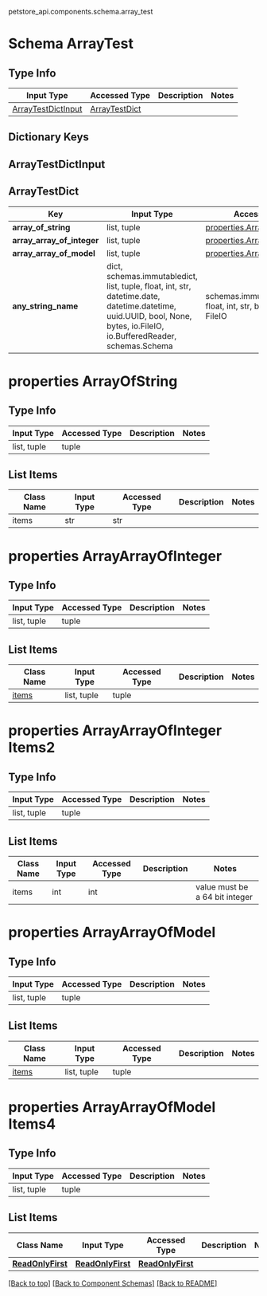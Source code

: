 petstore_api.components.schema.array_test
# Schema ArrayTest

## Type Info
Input Type | Accessed Type | Description | Notes
------------ | ------------- | ------------- | -------------
[ArrayTestDictInput](#arraytestdictinput) | [ArrayTestDict](#arraytestdict) |  |

## Dictionary Keys
## ArrayTestDictInput
## ArrayTestDict

Key | Input Type | Accessed Type | Description | Notes
------------ | ------------- | ------------- | ------------- | -------------
**array_of_string** | list, tuple | [properties.ArrayOfString](#properties-arrayofstring) |  | [optional]
**array_array_of_integer** | list, tuple | [properties.ArrayArrayOfInteger](#properties-arrayarrayofinteger) |  | [optional]
**array_array_of_model** | list, tuple | [properties.ArrayArrayOfModel](#properties-arrayarrayofmodel) |  | [optional]
**any_string_name** | dict, schemas.immutabledict, list, tuple, float, int, str, datetime.date, datetime.datetime, uuid.UUID, bool, None, bytes, io.FileIO, io.BufferedReader, schemas.Schema | schemas.immutabledict, tuple, float, int, str, bytes, bool, None, FileIO | any string name can be used but the value must be the correct type | [optional]

# properties ArrayOfString

## Type Info
Input Type | Accessed Type | Description | Notes
------------ | ------------- | ------------- | -------------
list, tuple | tuple |  |

## List Items
Class Name | Input Type | Accessed Type | Description | Notes
------------- | ------------- | ------------- | ------------- | -------------
items | str | str |  |

# properties ArrayArrayOfInteger

## Type Info
Input Type | Accessed Type | Description | Notes
------------ | ------------- | ------------- | -------------
list, tuple | tuple |  |

## List Items
Class Name | Input Type | Accessed Type | Description | Notes
------------- | ------------- | ------------- | ------------- | -------------
[items](#properties-arrayarrayofinteger-items2) | list, tuple | tuple |  |

# properties ArrayArrayOfInteger Items2

## Type Info
Input Type | Accessed Type | Description | Notes
------------ | ------------- | ------------- | -------------
list, tuple | tuple |  |

## List Items
Class Name | Input Type | Accessed Type | Description | Notes
------------- | ------------- | ------------- | ------------- | -------------
items | int | int |  | value must be a 64 bit integer

# properties ArrayArrayOfModel

## Type Info
Input Type | Accessed Type | Description | Notes
------------ | ------------- | ------------- | -------------
list, tuple | tuple |  |

## List Items
Class Name | Input Type | Accessed Type | Description | Notes
------------- | ------------- | ------------- | ------------- | -------------
[items](#properties-arrayarrayofmodel-items4) | list, tuple | tuple |  |

# properties ArrayArrayOfModel Items4

## Type Info
Input Type | Accessed Type | Description | Notes
------------ | ------------- | ------------- | -------------
list, tuple | tuple |  |

## List Items
Class Name | Input Type | Accessed Type | Description | Notes
------------- | ------------- | ------------- | ------------- | -------------
[**ReadOnlyFirst**](read_only_first.md) | [**ReadOnlyFirst**](read_only_first.md) | [**ReadOnlyFirst**](read_only_first.md) |  |

[[Back to top]](#top) [[Back to Component Schemas]](../../../README.md#Component-Schemas) [[Back to README]](../../../README.md)
